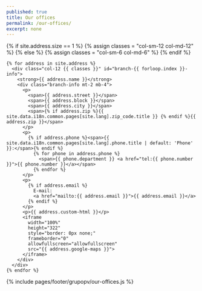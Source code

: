 ```yaml
---
published: true
title: Our offices
permalink: /our-offices/
excerpt: none
---
```

{% if site.address.size == 1 %}
  {% assign classes = "col-sm-12 col-md-12" %}
{% else %}
  {% assign classes = "col-sm-6 col-md-6" %}
{% endif %}

<div class="container our-offices">
  <div class="row">

    {% for address in site.address %}
      <div class="col-12 {{ classes }}" id="branch-{{ forloop.index }}-info">
        <strong>{{ address.name }}</strong>
        <div class="branch-info mt-2 mb-4">
          <p>
            <span>{{ address.street }}</span>
            <span>{{ address.block }}</span>
            <span>{{ address.city }}</span>
            <span>{% if address.zip %}{{ site.data.i18n.common.pages[site.lang].zip_code.title }} {% endif %}{{ address.zip }}</span>
          </p>
          <p>
            {% if address.phone %}<span>{{ site.data.i18n.common.pages[site.lang].phone.title | default: 'Phone' }}:</span>{% endif %}
              {% for phone in address.phone %}
                <span>{{ phone.department }} <a href="tel:{{ phone.number }}">{{ phone.number }}</a></span>
              {% endfor %}
          </p>
          <p>
            {% if address.email %}
              E-mail:
              <a href="mailto:{{ address.email }}">{{ address.email }}</a>
            {% endif %}
          </p>
          <p>{{ address.custom-html }}</p>
          <iframe
            width="100%"
            height="322"
            style="border: 0px none;"
            frameborder="0"
            allowfullscreen="allowfullscreen"
            src="{{ address.google-maps }}">
          </iframe>
        </div>
      </div>
    {% endfor %}

  </div>
</div> <!-- /container -->

{% include pages/footer/grupopv/our-offices.js %}
